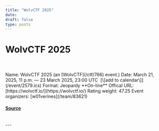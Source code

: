 ```yaml
---
title: "WolvCTF 2025"
date: 
draft: false
type: posts
---
```

# WolvCTF 2025

<br/>

<br/>
Name: WolvCTF 2025 (an [WolvCTF](/ctf/766) event.)  
Date: March 21, 2025, 11 p.m. — 23 March 2025, 23:00 UTC  [\[add to calendar\]](/event/2579.ics)  
Format: Jeopardy  
**On-line**  
Offical URL: [https://wolvctf.io/](https://wolvctf.io/)  
Rating weight: 47.25  
Event organizers: [w01verines](/team/83621)

#### [Source](https://ctftime.org/event/2579)

<br/>
---
